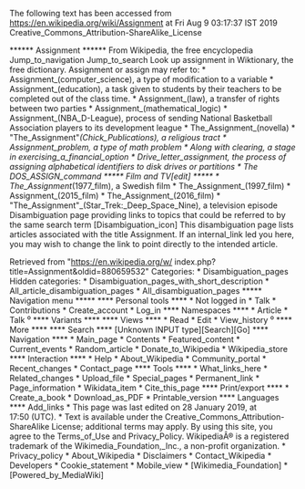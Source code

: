 The following text has been accessed from https://en.wikipedia.org/wiki/Assignment at Fri Aug 9 03:17:37 IST 2019
Creative_Commons_Attribution-ShareAlike_License




















****** Assignment ******
From Wikipedia, the free encyclopedia
Jump_to_navigation Jump_to_search
 Look up assignment in Wiktionary, the free dictionary.
Assignment or assign may refer to:
    * Assignment_(computer_science), a type of modification to a variable
    * Assignment_(education), a task given to students by their teachers to be
      completed out of the class time.
    * Assignment_(law), a transfer of rights between two parties
    * Assignment_(mathematical_logic)
    * Assignment_(NBA_D-League), process of sending National Basketball
      Association players to its development league
    * The_Assignment_(novella)
    * "The_Assignment"_(Chick_Publications), a religious tract
    * Assignment_problem, a type of math problem
    * Along with clearing, a stage in exercising_a_financial_option
    * Drive_letter_assignment, the process of assigning alphabetical
      identifiers to disk drives or partitions
    * The DOS_ASSIGN_command
***** Film and TV[edit] *****
    * The_Assignment_(1977_film), a Swedish film
    * The_Assignment_(1997_film)
    * Assignment_(2015_film)
    * The_Assignment_(2016_film)
    * "The_Assignment"_(Star_Trek:_Deep_Space_Nine), a television episode
                      Disambiguation page providing links to topics that could
                      be referred to by the same search term
[Disambiguation_icon] This disambiguation page lists articles associated with
                      the title Assignment.
                      If an internal_link led you here, you may wish to change
                      the link to point directly to the intended article.

Retrieved from "https://en.wikipedia.org/w/
index.php?title=Assignment&oldid=880659532"
Categories:
    * Disambiguation_pages
Hidden categories:
    * Disambiguation_pages_with_short_description
    * All_article_disambiguation_pages
    * All_disambiguation_pages
***** Navigation menu *****
**** Personal tools ****
    * Not logged in
    * Talk
    * Contributions
    * Create_account
    * Log_in
**** Namespaces ****
    * Article
    * Talk
⁰
**** Variants ****
**** Views ****
    * Read
    * Edit
    * View_history
⁰
**** More ****
**** Search ****
[Unknown INPUT type][Search][Go]
**** Navigation ****
    * Main_page
    * Contents
    * Featured_content
    * Current_events
    * Random_article
    * Donate_to_Wikipedia
    * Wikipedia_store
**** Interaction ****
    * Help
    * About_Wikipedia
    * Community_portal
    * Recent_changes
    * Contact_page
**** Tools ****
    * What_links_here
    * Related_changes
    * Upload_file
    * Special_pages
    * Permanent_link
    * Page_information
    * Wikidata_item
    * Cite_this_page
**** Print/export ****
    * Create_a_book
    * Download_as_PDF
    * Printable_version
**** Languages ****
Add_links
    * This page was last edited on 28 January 2019, at 17:50 (UTC).
    * Text is available under the Creative_Commons_Attribution-ShareAlike
      License; additional terms may apply. By using this site, you agree to the
      Terms_of_Use and Privacy_Policy. WikipediaÂ® is a registered trademark of
      the Wikimedia_Foundation,_Inc., a non-profit organization.
    * Privacy_policy
    * About_Wikipedia
    * Disclaimers
    * Contact_Wikipedia
    * Developers
    * Cookie_statement
    * Mobile_view
    * [Wikimedia_Foundation]
    * [Powered_by_MediaWiki]
